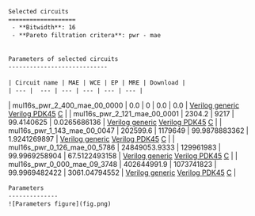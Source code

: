 
    Selected circuits
    ===================
     - **Bitwidth**: 16
     - **Pareto filtration critera**: pwr - mae
    
    
    Parameters of selected circuits
    ----------------------------
    
    | Circuit name | MAE | WCE | EP | MRE | Download |
    | --- |  --- | --- | --- | --- | --- | 
| mul16s_pwr_2_400_mae_00_0000 | 0.0 | 0 | 0.0 | 0.0 |  [Verilog generic](mul16s_pwr_2_400_mae_00_0000_gen.v) [Verilog PDK45](mul16s_pwr_2_400_mae_00_0000_pdk45.v)  [C](mul16s_pwr_2_400_mae_00_0000.c) |
| mul16s_pwr_2_121_mae_00_0001 | 2304.2 | 9217 | 99.4140625 | 0.0265686136 |  [Verilog generic](mul16s_pwr_2_121_mae_00_0001_gen.v) [Verilog PDK45](mul16s_pwr_2_121_mae_00_0001_pdk45.v)  [C](mul16s_pwr_2_121_mae_00_0001.c) |
| mul16s_pwr_1_143_mae_00_0047 | 202599.6 | 1179649 | 99.9878883362 | 1.9241269897 |  [Verilog generic](mul16s_pwr_1_143_mae_00_0047_gen.v) [Verilog PDK45](mul16s_pwr_1_143_mae_00_0047_pdk45.v)  [C](mul16s_pwr_1_143_mae_00_0047.c) |
| mul16s_pwr_0_126_mae_00_5786 | 24849053.9333 | 129961983 | 99.9969258904 | 67.5122493158 |  [Verilog generic](mul16s_pwr_0_126_mae_00_5786_gen.v) [Verilog PDK45](mul16s_pwr_0_126_mae_00_5786_pdk45.v)  [C](mul16s_pwr_0_126_mae_00_5786.c) |
| mul16s_pwr_0_000_mae_09_3748 | 402644991.9 | 1073741823 | 99.9969482422 | 3061.04794552 |  [Verilog generic](mul16s_pwr_0_000_mae_09_3748_gen.v) [Verilog PDK45](mul16s_pwr_0_000_mae_09_3748_pdk45.v)  [C](mul16s_pwr_0_000_mae_09_3748.c) |
    
    Parameters
    --------------
    ![Parameters figure](fig.png)
             